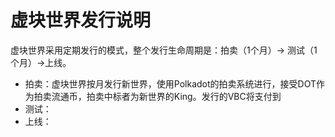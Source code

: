 # 虚块世界发行说明

虚块世界采用定期发行的模式，整个发行生命周期是：拍卖（1个月）-> 测试（1个月）->上线。

* 拍卖：虚块世界按月发行新世界，使用Polkadot的拍卖系统进行，接受DOT作为拍卖流通币，拍卖中标者为新世界的King。发行的VBC将支付到
* 测试：
* 上线：